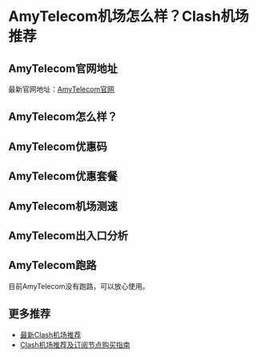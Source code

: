 # AmyTelecom机场怎么样？Clash机场推荐

## AmyTelecom官网地址
最新官网地址：[AmyTelecom官网](https://cf.affxc.com/amytelecom/)

## AmyTelecom怎么样？


## AmyTelecom优惠码


## AmyTelecom优惠套餐


## AmyTelecom机场测速


## AmyTelecom出入口分析


## AmyTelecom跑路
目前AmyTelecom没有跑路，可以放心使用。

## 更多推荐
 - [最新Clash机场推荐](https://github.com/clashfan/jichangtuijian)
 - [Clash机场推荐及订阅节点购买指南](https://clashfan.com/?utm_source=github&utm_medium=clashfan-details)
